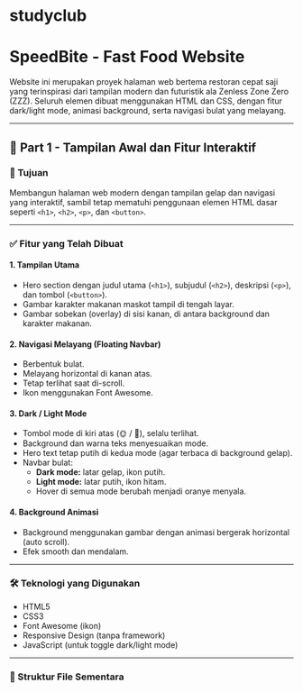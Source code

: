 # studyclub

# SpeedBite - Fast Food Website

Website ini merupakan proyek halaman web bertema restoran cepat saji yang terinspirasi dari tampilan modern dan futuristik ala Zenless Zone Zero (ZZZ). Seluruh elemen dibuat menggunakan HTML dan CSS, dengan fitur dark/light mode, animasi background, serta navigasi bulat yang melayang.

---

## 🌟 Part 1 - Tampilan Awal dan Fitur Interaktif

### 🎯 Tujuan
Membangun halaman web modern dengan tampilan gelap dan navigasi yang interaktif, sambil tetap mematuhi penggunaan elemen HTML dasar seperti `<h1>`, `<h2>`, `<p>`, dan `<button>`.

---

### ✅ Fitur yang Telah Dibuat

#### 1. **Tampilan Utama**
- Hero section dengan judul utama (`<h1>`), subjudul (`<h2>`), deskripsi (`<p>`), dan tombol (`<button>`).
- Gambar karakter makanan maskot tampil di tengah layar.
- Gambar sobekan (overlay) di sisi kanan, di antara background dan karakter makanan.

#### 2. **Navigasi Melayang (Floating Navbar)**
- Berbentuk bulat.
- Melayang horizontal di kanan atas.
- Tetap terlihat saat di-scroll.
- Ikon menggunakan Font Awesome.

#### 3. **Dark / Light Mode**
- Tombol mode di kiri atas (🌞 / 🌙), selalu terlihat.
- Background dan warna teks menyesuaikan mode.
- Hero text tetap putih di kedua mode (agar terbaca di background gelap).
- Navbar bulat:
  - **Dark mode:** latar gelap, ikon putih.
  - **Light mode:** latar putih, ikon hitam.
  - Hover di semua mode berubah menjadi oranye menyala.

#### 4. **Background Animasi**
- Background menggunakan gambar dengan animasi bergerak horizontal (auto scroll).
- Efek smooth dan mendalam.

---

### 🛠️ Teknologi yang Digunakan
- HTML5
- CSS3
- Font Awesome (ikon)
- Responsive Design (tanpa framework)
- JavaScript (untuk toggle dark/light mode)

---

### 📁 Struktur File Sementara
